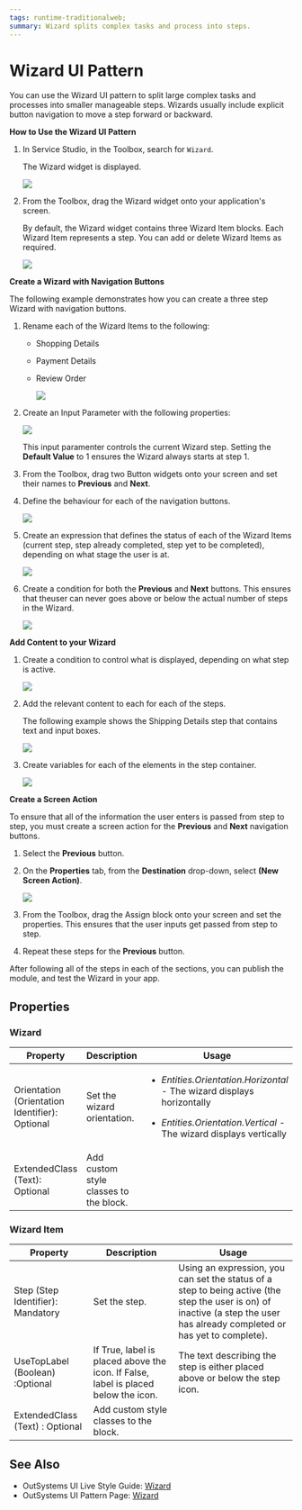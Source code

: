```yaml
---
tags: runtime-traditionalweb; 
summary: Wizard splits complex tasks and process into steps.
---
```


# Wizard UI Pattern
You can use the Wizard UI pattern to split large complex tasks and processes into smaller manageable steps. Wizards usually include explicit button navigation to move a step forward or backward. 

**How to Use the Wizard UI Pattern**

1. In Service Studio, in the Toolbox, search for  `Wizard`. 

    The Wizard widget is displayed.
    
     ![](<images/wizard-image-23.png>)

1. From the Toolbox, drag the Wizard widget onto your application's screen.

    By default, the Wizard widget contains three Wizard Item blocks. Each Wizard Item represents a step. You can add or delete Wizard Items as required.

    ![](<images/wizard-image-1.png>)

**Create a Wizard with Navigation Buttons**

The following example demonstrates how you can create a three step Wizard with navigation buttons.

1. Rename each of the Wizard Items to the following: 
    * Shopping Details
    * Payment Details
    * Review Order

        ![](images/wizard-image-14.png)

1. Create an Input Parameter with the following properties:
    
    ![](images/wizard-image-13.png)
 
    This input paramenter controls the current Wizard step. 
    Setting the **Default Value** to 1 ensures the Wizard always starts at step 1.

1. From the Toolbox, drag two Button widgets onto your screen and set their names to **Previous** and **Next**.

1. Define the behaviour for each of the navigation buttons. 

      ![](images/wizard-image-15.png)

1. Create an expression that defines the status of each of the Wizard Items (current step, step already completed, step yet to be completed), depending on what stage the user is at.

    ![](images/wizard-image-16.png)

1. Create a condition for both the **Previous** and **Next** buttons. This ensures that theuser can never goes above or below the actual number of steps in the Wizard.

    ![](images/wizard-image-17.png)

**Add Content to your Wizard**

1. Create a condition to control what is displayed, depending on what step is active.
    
    ![](images/wizard-image-19.png)

1. Add the relevant content to each for each of the steps.

     The following example shows the Shipping Details step that contains text and input boxes.

      ![](images/wizard-image-18.png)

1. Create variables for each of the elements in the step container. 
    
    ![](images/wizard-image-20.png)

**Create a Screen Action**

To ensure that all of the information the user enters is passed from step to step, you must create a screen action for the **Previous** and **Next** navigation buttons.

1. Select the **Previous** button.
1. On the **Properties** tab, from the **Destination** drop-down, select **(New Screen Action)**.

    ![](images/wizard-image-22.png)

1. From the Toolbox, drag the Assign block onto your screen and set the properties. This ensures that the user inputs get passed from step to step.



1. Repeat these steps for the **Previous** button.

After following all of the steps in each of the sections, you can publish the module, and test the Wizard in your app.

## Properties

### Wizard

| **Property** |  **Description** |  **Usage** | 
|---|---|---|
| Orientation (Orientation Identifier): Optional  |  Set the wizard orientation. |<ul><li>_Entities.Orientation.Horizontal_ - The wizard displays horizontally </li></ul> <ul><li>_Entities.Orientation.Vertical_ - The wizard displays vertically</ul></li>
| ExtendedClass (Text): Optional  |  Add custom style classes to the block. | 

### Wizard Item

| **Property** |  **Description** |  **Usage** | 
|---|---|---|
| Step (Step Identifier): Mandatory | Set the step. | Using an expression, you can set the status of a step to being active (the step the user is on) of inactive (a step the user has already completed or has yet to complete).
| UseTopLabel (Boolean) :Optional  |  If True, label is placed above the icon. If False, label is placed below the icon. | The text describing the step is either placed above or below the step icon.| 
| ExtendedClass (Text) : Optional |  Add custom style classes to the block. | 
  

## See Also

* OutSystems UI Live Style Guide: [Wizard](https://outsystemsui.outsystems.com/WebStyleGuidePreview/Wizard.aspx)
* OutSystems UI Pattern Page: [Wizard](https://outsystemsui.outsystems.com/OutSystemsUIWebsite/PatternDetail?PatternId=82)

